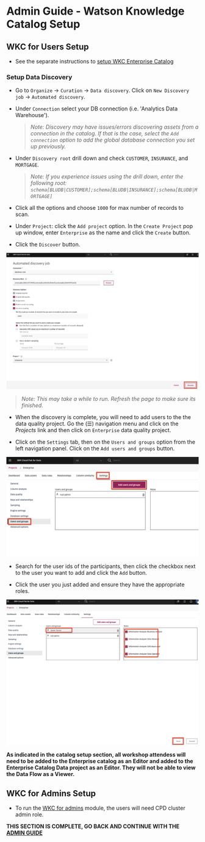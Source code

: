# Admin Guide - Watson Knowledge Catalog Setup

## WKC for Users Setup

* See the separate instructions to [setup WKC Enterprise Catalog](./wkc-setup-readme.md)

### Setup Data Discovery

* Go to `Organize` -> `Curation` -> `Data discovery`. Click on `New Discovery job` -> `Automated discovery`.

* Under `Connection` select your DB connection (i.e. 'Analytics Data Warehouse').

  > *Note: Discovery may have issues/errors discovering assets from a connection in the catalog. If that is the case, select the `Add connection` option to add the global database connection you set up previously.*

* Under `Discovery root` drill down and check `CUSTOMER`, `INSURANCE`, and `MORTGAGE`.

  > *Note: If you experience issues using the drill down, enter the following root: `schema[BLUDB|CUSTOMER];schema[BLUDB|INSURANCE];schema[BLUDB|MORTGAGE]`*

* Click all the options and choose `1000` for max number of records to scan.

* Under `Project`: click the `Add project` option. In the `Create Project` pop up window, enter `Enterprise` as the name and click the `Create` button.

* Click the `Discover` button.

![WKC Automated Discovery](../workshop/.gitbook/assets/images/admin/wkc-setup-automated-discovery-job.png)

  >*Note: This may take a while to run. Refresh the page to make sure its finished.*

* When the discovery is complete, you will need to add users to the the data quality project. Go the (☰) navigation menu and click on the *Projects* link and then click on `Enterprise` data quality project.

* Click on the `Settings` tab, then on the `Users and groups` option from the left navigation panel. Click on the `Add users and groups` button.

![Project Add Users](../workshop/.gitbook/assets/images/admin/wkc-setup-workspace-addusers.png)

* Search for the user ids of the participants, then click the checkbox next to the user you want to add and click the `Add` button.

* Click the user you just added and ensure they have the appropriate roles.

![Project User Roles](../workshop/.gitbook/assets/images/admin/wkc-setup-workspace-userroles.png)

**As indicated in the catalog setup section, all workshop attendess will need to be added to the Enterprise catalog as an Editor and added to the Enterprise Catalog Data project as an Editor. They will not be able to view the Data Flow as a Viewer.**

## WKC for Admins Setup

* To run the [WKC for admins](../watson-knowledge-catalog/README.md) module, the users will need CPD cluster admin role.

__THIS SECTION IS COMPLETE, GO BACK AND CONTINUE WITH THE [ADMIN GUIDE](./README.md)__
